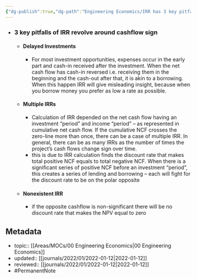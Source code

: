 ```yaml
---
{"dg-publish":true,"dg-path":"Engineering Economics/IRR has 3 key pitfalls to watch out for.md","permalink":"/engineering-economics/irr-has-3-key-pitfalls-to-watch-out-for/","title":"IRR has 3 key pitfalls to watch out for","tags":["PermanentNote"],"updated":"2023-10-15T11:15:41.364+08:00"}
---
```



- ### 3 key pitfalls of IRR revolve around cashflow sign
	- #### Delayed Investments
		- For most investment opportunities, expenses occur in the early part and cash-in received after the investment. When the net cash flow has cash-in reversed i.e. receiving them in the beginning and the cash-out after that, it is akin to a borrowing. When this happen IRR will give misleading insight, because when you borrow money you prefer as low a rate as possible.
	- #### Multiple IRRs
	    - Calculation of IRR depended on the net cash flow having an investment “period” and income “period” – as represented in cumulative net cash flow. If the cumulative NCF crosses the zero-line more than once, there can be a case of multiple IRR. In general, there can be as many IRRs as the number of times the project’s cash flows change sign over time.
	    - this is due to IRR calculation finds the discount rate that makes total positive NCF equals to total negative NCF. When there is a significant series of positive NCF before an investment “period”, this creates a series of lending and borrowing – each will fight for the discount rate to be on the polar opposite
	- #### Nonexistent IRR
	    - if the opposite cashflow is non-significant there will be no discount rate that makes the NPV equal to zero

## Metadata
- topic:: [[Areas/MOCs/00 Engineering Economics\|00 Engineering Economics]]
- updated:: [[journals/2022/01/2022-01-12\|2022-01-12]]
- reviewed:: [[journals/2022/01/2022-01-12\|2022-01-12]]
- #PermanentNote 